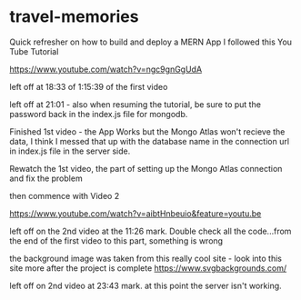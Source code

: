 # travel-memories
Quick refresher on how to build and deploy a MERN App
I followed this You Tube Tutorial 

https://www.youtube.com/watch?v=ngc9gnGgUdA

left off at 18:33 of 1:15:39 of the first video

left off at 21:01 - also when resuming the tutorial, be sure to put the password back in the index.js file for mongodb.

Finished 1st video - the App Works but the Mongo Atlas won't recieve the data, I think I messed that up with the database name in the connection url in index.js file in the server side. 

Rewatch the 1st video, the part of setting up the Mongo Atlas connection and fix the problem

then commence with Video 2 

https://www.youtube.com/watch?v=aibtHnbeuio&feature=youtu.be

left off on the 2nd video at the 11:26 mark. Double check all the code...from the end of the first video to this part, something is wrong

the background image was taken from this really cool site - look into this site more after the project is complete
https://www.svgbackgrounds.com/

left off on 2nd video at 23:43 mark. at this point the server isn't working. 